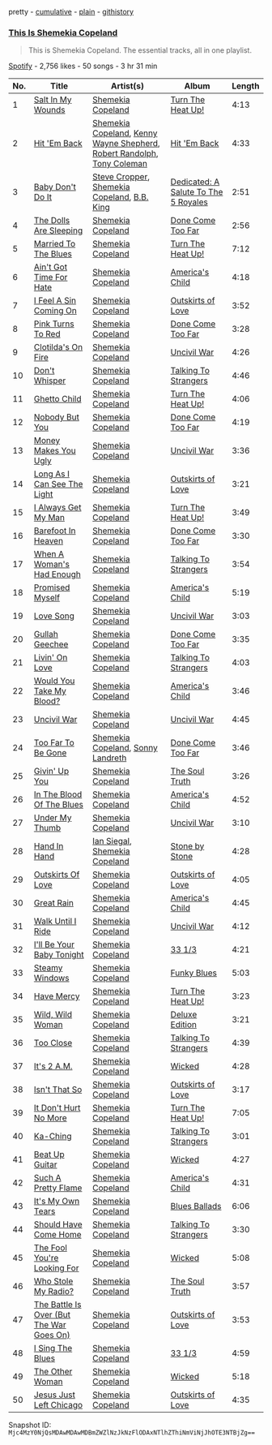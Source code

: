 pretty - [cumulative](/playlists/cumulative/37i9dQZF1DZ06evO2I5NIp.md) - [plain](/playlists/plain/37i9dQZF1DZ06evO2I5NIp) - [githistory](https://github.githistory.xyz/mackorone/spotify-playlist-archive/blob/main/playlists/plain/37i9dQZF1DZ06evO2I5NIp)

### [This Is Shemekia Copeland](https://open.spotify.com/playlist/37i9dQZF1DZ06evO2I5NIp)

> This is Shemekia Copeland\. The essential tracks, all in one playlist.

[Spotify](https://open.spotify.com/user/spotify) - 2,756 likes - 50 songs - 3 hr 31 min

| No. | Title | Artist(s) | Album | Length |
|---|---|---|---|---|
| 1 | [Salt In My Wounds](https://open.spotify.com/track/5XtVpa3LiJHfnTxRzbfU74) | [Shemekia Copeland](https://open.spotify.com/artist/4CNjyWtO59j6Ih6S0n73ee) | [Turn The Heat Up!](https://open.spotify.com/album/3OluM5Un09XiWdyrjwtAOX) | 4:13 |
| 2 | [Hit 'Em Back](https://open.spotify.com/track/7vneiArcRtUop1FpF88CFd) | [Shemekia Copeland](https://open.spotify.com/artist/4CNjyWtO59j6Ih6S0n73ee), [Kenny Wayne Shepherd](https://open.spotify.com/artist/1riHqX633Kup3mJAw8WR8p), [Robert Randolph](https://open.spotify.com/artist/0u7gssqdwWaO1aMaSuvXtx), [Tony Coleman](https://open.spotify.com/artist/0QIxudHuVjcWwPZwHXC4l8) | [Hit 'Em Back](https://open.spotify.com/album/1kN8MM4zOwjHKzFw6epZuX) | 4:33 |
| 3 | [Baby Don't Do It](https://open.spotify.com/track/5kOI40ScJts057FfbPuPN7) | [Steve Cropper](https://open.spotify.com/artist/1gLCO8HDtmhp1eWmGcPl8S), [Shemekia Copeland](https://open.spotify.com/artist/4CNjyWtO59j6Ih6S0n73ee), [B.B\. King](https://open.spotify.com/artist/5xLSa7l4IV1gsQfhAMvl0U) | [Dedicated: A Salute To The 5 Royales](https://open.spotify.com/album/5rTzgyLmliJ4EAFvAImVCu) | 2:51 |
| 4 | [The Dolls Are Sleeping](https://open.spotify.com/track/5lo6zHSfRT9ECm1K9Fh7Ho) | [Shemekia Copeland](https://open.spotify.com/artist/4CNjyWtO59j6Ih6S0n73ee) | [Done Come Too Far](https://open.spotify.com/album/3509A3ATMDnr5hYBji4RcV) | 2:56 |
| 5 | [Married To The Blues](https://open.spotify.com/track/1wZpmkvPVQXdBLc6MnIpJi) | [Shemekia Copeland](https://open.spotify.com/artist/4CNjyWtO59j6Ih6S0n73ee) | [Turn The Heat Up!](https://open.spotify.com/album/3OluM5Un09XiWdyrjwtAOX) | 7:12 |
| 6 | [Ain't Got Time For Hate](https://open.spotify.com/track/6JQEfDsrQap0VFFjP9cKYr) | [Shemekia Copeland](https://open.spotify.com/artist/4CNjyWtO59j6Ih6S0n73ee) | [America's Child](https://open.spotify.com/album/2y7iP4KqdPV7sHGtWzbKj8) | 4:18 |
| 7 | [I Feel A Sin Coming On](https://open.spotify.com/track/0PuUP76HkRAdUrwKX1uUXd) | [Shemekia Copeland](https://open.spotify.com/artist/4CNjyWtO59j6Ih6S0n73ee) | [Outskirts of Love](https://open.spotify.com/album/2Bl6FKUOQbzuFfvR1qfT9e) | 3:52 |
| 8 | [Pink Turns To Red](https://open.spotify.com/track/3wgjaBZogGtRyVI6Picwd3) | [Shemekia Copeland](https://open.spotify.com/artist/4CNjyWtO59j6Ih6S0n73ee) | [Done Come Too Far](https://open.spotify.com/album/3509A3ATMDnr5hYBji4RcV) | 3:28 |
| 9 | [Clotilda's On Fire](https://open.spotify.com/track/0G42OWO7nynxXHht2X9mEU) | [Shemekia Copeland](https://open.spotify.com/artist/4CNjyWtO59j6Ih6S0n73ee) | [Uncivil War](https://open.spotify.com/album/5nzja6pp2VI6ywfosAhcBM) | 4:26 |
| 10 | [Don't Whisper](https://open.spotify.com/track/54cBgXR1KPwEIuynp1qnKs) | [Shemekia Copeland](https://open.spotify.com/artist/4CNjyWtO59j6Ih6S0n73ee) | [Talking To Strangers](https://open.spotify.com/album/1BRAG9BQ8m0r61bGfQElaK) | 4:46 |
| 11 | [Ghetto Child](https://open.spotify.com/track/2vPT6PdxiuIC3TPH6l1OWQ) | [Shemekia Copeland](https://open.spotify.com/artist/4CNjyWtO59j6Ih6S0n73ee) | [Turn The Heat Up!](https://open.spotify.com/album/3OluM5Un09XiWdyrjwtAOX) | 4:06 |
| 12 | [Nobody But You](https://open.spotify.com/track/7A2hVb3M0tJo2YSXwieyRK) | [Shemekia Copeland](https://open.spotify.com/artist/4CNjyWtO59j6Ih6S0n73ee) | [Done Come Too Far](https://open.spotify.com/album/3509A3ATMDnr5hYBji4RcV) | 4:19 |
| 13 | [Money Makes You Ugly](https://open.spotify.com/track/5niqr1DK4xpCGGcGH6Zk4P) | [Shemekia Copeland](https://open.spotify.com/artist/4CNjyWtO59j6Ih6S0n73ee) | [Uncivil War](https://open.spotify.com/album/5nzja6pp2VI6ywfosAhcBM) | 3:36 |
| 14 | [Long As I Can See The Light](https://open.spotify.com/track/40FfbBZ6mxWBpsg7r1cTFL) | [Shemekia Copeland](https://open.spotify.com/artist/4CNjyWtO59j6Ih6S0n73ee) | [Outskirts of Love](https://open.spotify.com/album/2Bl6FKUOQbzuFfvR1qfT9e) | 3:21 |
| 15 | [I Always Get My Man](https://open.spotify.com/track/4xgmjrBK2hgfwZJm44BlK3) | [Shemekia Copeland](https://open.spotify.com/artist/4CNjyWtO59j6Ih6S0n73ee) | [Turn The Heat Up!](https://open.spotify.com/album/3OluM5Un09XiWdyrjwtAOX) | 3:49 |
| 16 | [Barefoot In Heaven](https://open.spotify.com/track/2YJWdK1kvJksztXC9wzwM1) | [Shemekia Copeland](https://open.spotify.com/artist/4CNjyWtO59j6Ih6S0n73ee) | [Done Come Too Far](https://open.spotify.com/album/3509A3ATMDnr5hYBji4RcV) | 3:30 |
| 17 | [When A Woman's Had Enough](https://open.spotify.com/track/6BouDfZTJhdO9E0RnwyvV0) | [Shemekia Copeland](https://open.spotify.com/artist/4CNjyWtO59j6Ih6S0n73ee) | [Talking To Strangers](https://open.spotify.com/album/1BRAG9BQ8m0r61bGfQElaK) | 3:54 |
| 18 | [Promised Myself](https://open.spotify.com/track/0iCw9B4GfBrwbP6fTrzO6b) | [Shemekia Copeland](https://open.spotify.com/artist/4CNjyWtO59j6Ih6S0n73ee) | [America's Child](https://open.spotify.com/album/2y7iP4KqdPV7sHGtWzbKj8) | 5:19 |
| 19 | [Love Song](https://open.spotify.com/track/1YpPzjF3LgUr6htLKCnVei) | [Shemekia Copeland](https://open.spotify.com/artist/4CNjyWtO59j6Ih6S0n73ee) | [Uncivil War](https://open.spotify.com/album/5nzja6pp2VI6ywfosAhcBM) | 3:03 |
| 20 | [Gullah Geechee](https://open.spotify.com/track/47BdliCI9XP3HWl0CsR23A) | [Shemekia Copeland](https://open.spotify.com/artist/4CNjyWtO59j6Ih6S0n73ee) | [Done Come Too Far](https://open.spotify.com/album/3509A3ATMDnr5hYBji4RcV) | 3:35 |
| 21 | [Livin' On Love](https://open.spotify.com/track/012eGP4EqQ7hkgoL19Jp0u) | [Shemekia Copeland](https://open.spotify.com/artist/4CNjyWtO59j6Ih6S0n73ee) | [Talking To Strangers](https://open.spotify.com/album/1BRAG9BQ8m0r61bGfQElaK) | 4:03 |
| 22 | [Would You Take My Blood?](https://open.spotify.com/track/0w71ZSQaqjxYAhoxhMaQKw) | [Shemekia Copeland](https://open.spotify.com/artist/4CNjyWtO59j6Ih6S0n73ee) | [America's Child](https://open.spotify.com/album/2y7iP4KqdPV7sHGtWzbKj8) | 3:46 |
| 23 | [Uncivil War](https://open.spotify.com/track/1JvJA6efPZjMOdak2vrkkh) | [Shemekia Copeland](https://open.spotify.com/artist/4CNjyWtO59j6Ih6S0n73ee) | [Uncivil War](https://open.spotify.com/album/5nzja6pp2VI6ywfosAhcBM) | 4:45 |
| 24 | [Too Far To Be Gone](https://open.spotify.com/track/4r1WnPDsaFvIkKhgdAGUCV) | [Shemekia Copeland](https://open.spotify.com/artist/4CNjyWtO59j6Ih6S0n73ee), [Sonny Landreth](https://open.spotify.com/artist/7aHLYoLUMdcl0HiT5k0Brz) | [Done Come Too Far](https://open.spotify.com/album/3509A3ATMDnr5hYBji4RcV) | 3:46 |
| 25 | [Givin' Up You](https://open.spotify.com/track/4LoyfqghF75QfVFx08gAIh) | [Shemekia Copeland](https://open.spotify.com/artist/4CNjyWtO59j6Ih6S0n73ee) | [The Soul Truth](https://open.spotify.com/album/2PXMx2oAHiqmjrpnLX70dU) | 3:26 |
| 26 | [In The Blood Of The Blues](https://open.spotify.com/track/6ZmqDRKnUzyS1L3Df2BrRk) | [Shemekia Copeland](https://open.spotify.com/artist/4CNjyWtO59j6Ih6S0n73ee) | [America's Child](https://open.spotify.com/album/2y7iP4KqdPV7sHGtWzbKj8) | 4:52 |
| 27 | [Under My Thumb](https://open.spotify.com/track/0pDNlIbnYdMHWDG3bOnQkj) | [Shemekia Copeland](https://open.spotify.com/artist/4CNjyWtO59j6Ih6S0n73ee) | [Uncivil War](https://open.spotify.com/album/5nzja6pp2VI6ywfosAhcBM) | 3:10 |
| 28 | [Hand In Hand](https://open.spotify.com/track/6uQUnTUMRwvzZjyFy0dKX2) | [Ian Siegal](https://open.spotify.com/artist/1buMo53v5SZw5zacWQKqMo), [Shemekia Copeland](https://open.spotify.com/artist/4CNjyWtO59j6Ih6S0n73ee) | [Stone by Stone](https://open.spotify.com/album/2gGjqhOtJgGHXs6nr1iuAl) | 4:28 |
| 29 | [Outskirts Of Love](https://open.spotify.com/track/7Kkr2utF6dANb5z8c3ztSK) | [Shemekia Copeland](https://open.spotify.com/artist/4CNjyWtO59j6Ih6S0n73ee) | [Outskirts of Love](https://open.spotify.com/album/2Bl6FKUOQbzuFfvR1qfT9e) | 4:05 |
| 30 | [Great Rain](https://open.spotify.com/track/06KVyBpihkWpiiMpu8SJGY) | [Shemekia Copeland](https://open.spotify.com/artist/4CNjyWtO59j6Ih6S0n73ee) | [America's Child](https://open.spotify.com/album/2y7iP4KqdPV7sHGtWzbKj8) | 4:45 |
| 31 | [Walk Until I Ride](https://open.spotify.com/track/5VGvCsAYlOTOTJTiyKyM1y) | [Shemekia Copeland](https://open.spotify.com/artist/4CNjyWtO59j6Ih6S0n73ee) | [Uncivil War](https://open.spotify.com/album/5nzja6pp2VI6ywfosAhcBM) | 4:12 |
| 32 | [I'll Be Your Baby Tonight](https://open.spotify.com/track/5vYM0NGLtGNidLnC34Ij4L) | [Shemekia Copeland](https://open.spotify.com/artist/4CNjyWtO59j6Ih6S0n73ee) | [33 1/3](https://open.spotify.com/album/23azwDEA9OOtTeXFsYIM7d) | 4:21 |
| 33 | [Steamy Windows](https://open.spotify.com/track/2TtO2IPMFIsDD37rpxRmCE) | [Shemekia Copeland](https://open.spotify.com/artist/4CNjyWtO59j6Ih6S0n73ee) | [Funky Blues](https://open.spotify.com/album/6z5ROrtqUdrWD8wdr1KrJI) | 5:03 |
| 34 | [Have Mercy](https://open.spotify.com/track/5MIfKtG48KDC7GZgP7GiYa) | [Shemekia Copeland](https://open.spotify.com/artist/4CNjyWtO59j6Ih6S0n73ee) | [Turn The Heat Up!](https://open.spotify.com/album/3OluM5Un09XiWdyrjwtAOX) | 3:23 |
| 35 | [Wild, Wild Woman](https://open.spotify.com/track/1cAHyfQAe4SC062WFdssy2) | [Shemekia Copeland](https://open.spotify.com/artist/4CNjyWtO59j6Ih6S0n73ee) | [Deluxe Edition](https://open.spotify.com/album/747l6AGzZzDh8yBQLJgLgT) | 3:21 |
| 36 | [Too Close](https://open.spotify.com/track/0opbokPzAGFGb950SHPzHq) | [Shemekia Copeland](https://open.spotify.com/artist/4CNjyWtO59j6Ih6S0n73ee) | [Talking To Strangers](https://open.spotify.com/album/1BRAG9BQ8m0r61bGfQElaK) | 4:39 |
| 37 | [It's 2 A.M.](https://open.spotify.com/track/06uopaez79AHRRDNtGJCbB) | [Shemekia Copeland](https://open.spotify.com/artist/4CNjyWtO59j6Ih6S0n73ee) | [Wicked](https://open.spotify.com/album/2kv1nahejxNevwCYdgZ8AQ) | 4:28 |
| 38 | [Isn't That So](https://open.spotify.com/track/3I0NjntD1g4OVC6zBQjsrT) | [Shemekia Copeland](https://open.spotify.com/artist/4CNjyWtO59j6Ih6S0n73ee) | [Outskirts of Love](https://open.spotify.com/album/2Bl6FKUOQbzuFfvR1qfT9e) | 3:17 |
| 39 | [It Don't Hurt No More](https://open.spotify.com/track/0t2oq1DRaeWzX6VQ1fAXeE) | [Shemekia Copeland](https://open.spotify.com/artist/4CNjyWtO59j6Ih6S0n73ee) | [Turn The Heat Up!](https://open.spotify.com/album/3OluM5Un09XiWdyrjwtAOX) | 7:05 |
| 40 | [Ka\-Ching](https://open.spotify.com/track/7rnvAAyPIh1wUvSHV6VvNS) | [Shemekia Copeland](https://open.spotify.com/artist/4CNjyWtO59j6Ih6S0n73ee) | [Talking To Strangers](https://open.spotify.com/album/1BRAG9BQ8m0r61bGfQElaK) | 3:01 |
| 41 | [Beat Up Guitar](https://open.spotify.com/track/5MXGqDBmhnHELueZgK6ypP) | [Shemekia Copeland](https://open.spotify.com/artist/4CNjyWtO59j6Ih6S0n73ee) | [Wicked](https://open.spotify.com/album/2kv1nahejxNevwCYdgZ8AQ) | 4:27 |
| 42 | [Such A Pretty Flame](https://open.spotify.com/track/3LeiPSKvRLcIyzKkdtafrZ) | [Shemekia Copeland](https://open.spotify.com/artist/4CNjyWtO59j6Ih6S0n73ee) | [America's Child](https://open.spotify.com/album/2y7iP4KqdPV7sHGtWzbKj8) | 4:31 |
| 43 | [It's My Own Tears](https://open.spotify.com/track/2ELvEasdfW66obN7sBw1Eb) | [Shemekia Copeland](https://open.spotify.com/artist/4CNjyWtO59j6Ih6S0n73ee) | [Blues Ballads](https://open.spotify.com/album/0w9dUoFQIdEZpilkUmBaWA) | 6:06 |
| 44 | [Should Have Come Home](https://open.spotify.com/track/0k6YV1dH3v9ykL1XATPwsE) | [Shemekia Copeland](https://open.spotify.com/artist/4CNjyWtO59j6Ih6S0n73ee) | [Talking To Strangers](https://open.spotify.com/album/1BRAG9BQ8m0r61bGfQElaK) | 3:30 |
| 45 | [The Fool You're Looking For](https://open.spotify.com/track/6OSTcwMHZyPJ8S62nXajYw) | [Shemekia Copeland](https://open.spotify.com/artist/4CNjyWtO59j6Ih6S0n73ee) | [Wicked](https://open.spotify.com/album/2kv1nahejxNevwCYdgZ8AQ) | 5:08 |
| 46 | [Who Stole My Radio?](https://open.spotify.com/track/0Jei5BgldWjnvWsg5lMZXB) | [Shemekia Copeland](https://open.spotify.com/artist/4CNjyWtO59j6Ih6S0n73ee) | [The Soul Truth](https://open.spotify.com/album/2PXMx2oAHiqmjrpnLX70dU) | 3:57 |
| 47 | [The Battle Is Over \(But The War Goes On\)](https://open.spotify.com/track/2fyeyzGsHA5Xw64MfBA3N9) | [Shemekia Copeland](https://open.spotify.com/artist/4CNjyWtO59j6Ih6S0n73ee) | [Outskirts of Love](https://open.spotify.com/album/2Bl6FKUOQbzuFfvR1qfT9e) | 3:53 |
| 48 | [I Sing The Blues](https://open.spotify.com/track/6yDMznqxh0KFnifAL5a9C1) | [Shemekia Copeland](https://open.spotify.com/artist/4CNjyWtO59j6Ih6S0n73ee) | [33 1/3](https://open.spotify.com/album/23azwDEA9OOtTeXFsYIM7d) | 4:59 |
| 49 | [The Other Woman](https://open.spotify.com/track/08iJoM0fYwdZJ86Ts3KJCH) | [Shemekia Copeland](https://open.spotify.com/artist/4CNjyWtO59j6Ih6S0n73ee) | [Wicked](https://open.spotify.com/album/2kv1nahejxNevwCYdgZ8AQ) | 5:18 |
| 50 | [Jesus Just Left Chicago](https://open.spotify.com/track/1n7uAd2wldanWyRfBTPam0) | [Shemekia Copeland](https://open.spotify.com/artist/4CNjyWtO59j6Ih6S0n73ee) | [Outskirts of Love](https://open.spotify.com/album/2Bl6FKUOQbzuFfvR1qfT9e) | 4:35 |

Snapshot ID: `Mjc4MzY0NjQsMDAwMDAwMDBmZWZlNzJkNzFlODAxNTlhZThiNmViNjJhOTE3NTBjZg==`
